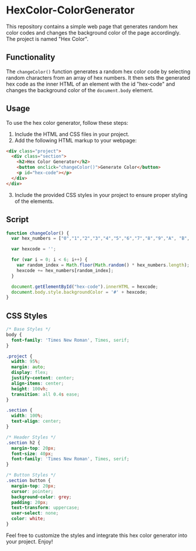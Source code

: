 # HexColor-ColorGenerator

This repository contains a simple web page that generates random hex color codes and changes the background color of the page accordingly. The project is named "Hex Color".

## Functionality

The `changeColor()` function generates a random hex color code by selecting random characters from an array of hex numbers. It then sets the generated hex code as the inner HTML of an element with the id "hex-code" and changes the background color of the `document.body` element.

## Usage

To use the hex color generator, follow these steps:

1. Include the HTML and CSS files in your project.
2. Add the following HTML markup to your webpage:

```html
<div class="project">
  <div class="section">
    <h2>Hex Color Generator</h2>
    <button onclick="changeColor()">Generate Color</button>
    <p id="hex-code"></p>
  </div>
</div>
```

3. Include the provided CSS styles in your project to ensure proper styling of the elements.

## Script

```javascript
function changeColor() {
  var hex_numbers = ["0","1","2","3","4","5","6","7","8","9","A", "B", "C", "D", "E", "F"];

  var hexcode = '';

  for (var i = 0; i < 6; i++) {
    var random_index = Math.floor(Math.random() * hex_numbers.length);
    hexcode += hex_numbers[random_index];
  }

  document.getElementById("hex-code").innerHTML = hexcode;
  document.body.style.backgroundColor = '#' + hexcode;
}
```

## CSS Styles

```css
/* Base Styles */
body {
  font-family: 'Times New Roman', Times, serif;
}

.project {
  width: 95%;
  margin: auto;
  display: flex;
  justify-content: center;
  align-items: center;
  height: 100vh;
  transition: all 0.4s ease;
}

.section {
  width: 100%;
  text-align: center;
}

/* Header Styles */
.section h2 {
  margin-top: 20px;
  font-size: 40px;
  font-family: 'Times New Roman', Times, serif;
}

/* Button Styles */
.section button {
  margin-top: 20px;
  cursor: pointer;
  background-color: grey;
  padding: 20px;
  text-transform: uppercase;
  user-select: none;
  color: white;
}
```

Feel free to customize the styles and integrate this hex color generator into your project. Enjoy!
